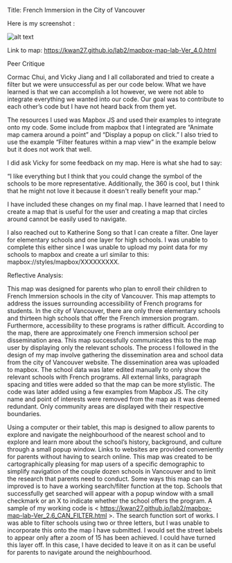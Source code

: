 Title: French Immersion in the City of Vancouver

Here is my screenshot :

![alt text]( https://kwan27.github.io/lab2/Screen%20Shot%202020-03-09%20at%2012.03.45%20AM.png "Mapbox Screenshot")

Link to map: https://kwan27.github.io/lab2/mapbox-map-lab-Ver_4.0.html 

Peer Critique

Cormac Chui, and Vicky Jiang and I all collaborated and tried to create a filter but we were unsuccessful as per our code below. What we have learned is that we can accomplish a lot however, we were not able to integrate everything we wanted into our code. Our goal was to contribute to each other’s code but I have not heard back from them yet. 	

The resources I used was Mapbox JS and used their examples to integrate onto my code. Some include from mapbox that I integrated are “Animate map camera around a point” and “Display a popup on click.” I also tried to use the example “Filter features within a map view” in the example below but it does not work that well. 

I did ask Vicky for some feedback on my map. Here is what she had to say:

“I like everything but I think that you could change the symbol of the schools to be more representative. Additionally, the 360 is cool, but I think that he might not love it because it doesn't really benefit your map.”

I have included these changes on my final map. I have learned that I need to create a map that is useful for the user and creating a map that circles around cannot be easily used to navigate. 

I also reached out to Katherine Song so that I can create a filter. One layer for elementary schools and one layer for high schools. I was unable to complete this either since I was unable to upload my point data for my schools to mapbox and create a url similar to this: mapbox://styles/mapbox/XXXXXXXXX.


Reflective Analysis:

This map was designed for parents who plan to enroll their children to French Immersion schools in the city of Vancouver. This map attempts to address the issues surrounding accessibility of French programs for students. In the city of Vancouver, there are only three elementary schools and thirteen high schools that offer the French immersion program. Furthermore, accessibility to these programs is rather difficult. According to the map, there are approximately one French immersion school per dissemination area. This map successfully communicates this to the map user by displaying only the relevant schools. The process I followed in the design of my map involve gathering the dissemination area and school data from the city of Vancouver website. The dissemination area was uploaded to mapbox. The school data was later edited manually to only show the relevant schools with French programs. All external links, paragraph spacing and titles were added so that the map can be more stylistic. The code was later added using a few examples from Mapbox JS. The city name and point of interests were removed from the map as it was deemed redundant. Only community areas are displayed with their respective boundaries. 

Using a computer or their tablet, this map is designed to allow parents to explore and navigate the neighbourhood of the nearest school and to explore and learn more about the school’s history, background, and culture through a small popup window. Links to websites are provided conveniently for parents without having to search online. This map was created to be cartographically pleasing for map users of a specific demographic to simplify navigation of the couple dozen schools in Vancouver and to limit the research that parents need to conduct. Some ways this map can be improved is to have a working search/filter function at the top. Schools that successfully get searched will appear with a popup window with a small checkmark or an X to indicate whether the school offers the program. A sample of my working code is < https://kwan27.github.io/lab2/mapbox-map-lab-Ver_2.6_CAN_FILTER.html >. The search function sort of works. I was able to filter schools using two or three letters, but I was unable to incorporate this onto the map I have submitted. I would set the street labels to appear only after a zoom of 15 has been achieved. I could have turned this layer off. In this case, I have decided to leave it on as it can be useful for parents to navigate around the neighbourhood. 







